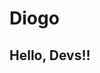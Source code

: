 # Diogo
## Hello, Devs!!

<!--
**DiogoAlves2004/DiogoAlves2004** is a ✨ _special_ ✨ repository because its `README.md` (this file) appears on your GitHub profile.


- 🔭 # Atualmente estou proucurando minha primeira vaga com desenvolvedor front end
- 🌱 # Como estou no inicio da minha carreira atualmente meu foco e maior no front end, porem ja possuo noçoes de back end, principalmente em PHP
- 📫 # Olha se quiser falar comigo pode entart em contato com meu email alvessilva524@gmail.com
- ⚡ # Nesse perfil voce vai encontrar alguns projetos pessoais, sao apenas para estudo mas deu meu melhor em cada um deles, sou aberto a criticas construtivas caso deseje dar sua opnião


<div>
  <a href="https://github.com/DiogoAlves2004">
  <img height="180em" src="https://github-readme-stats.vercel.app/api/top-langs/?username=DiogoAlves2004&layout=compact&langs_count=7&theme=dracula"/>
  <img height="180em" src="https://github-readme-stats.vercel.app/api?username=seu-usuário-aqui&show_icons=true&theme=dracula&include_all_commits=true&count_private=true"/>
</div>

![Snake animation](https://github.com/seu-usuário-aqui/DiogoAlves2004/blob/output/github-contribution-grid-snake.svg)


 #Meus conhecimentos
 
 #Frontend
 
 <img src="https://cdn.jsdelivr.net/gh/devicons/devicon/icons/sass/sass-original.svg" />
 <img src="https://cdn.jsdelivr.net/gh/devicons/devicon/icons/bootstrap/bootstrap-plain.svg" />
 <img src="https://cdn.jsdelivr.net/gh/devicons/devicon/icons/css3/css3-plain.svg" />
 <img src="https://cdn.jsdelivr.net/gh/devicons/devicon/icons/html5/html5-plain.svg" />
 <img src="https://cdn.jsdelivr.net/gh/devicons/devicon/icons/react/react-original-wordmark.svg" />
<img src="https://cdn.jsdelivr.net/gh/devicons/devicon/icons/typescript/typescript-plain.svg" />
<img src="https://cdn.jsdelivr.net/gh/devicons/devicon/icons/javascript/javascript-original.svg" />

#Backend

<img src="https://cdn.jsdelivr.net/gh/devicons/devicon/icons/php/php-plain.svg" />
<img src="https://cdn.jsdelivr.net/gh/devicons/devicon/icons/mysql/mysql-original-wordmark.svg" />



## Contatos:

<div>
  <a href="https://instagram.com/diogo_alvezx_" target="_blank"><img src="https://img.shields.io/badge/-Instagram-%23E4405F?style=for- the-badge&logo=instagram&logoColor=white" target="_blank"></a>
  <a href = "mailto:alvessilva524@gmail.com"><img src="https://img.shields.io/badge/Gmail-D14836?style=for-the-badge&logo=gmail&logoColor=white"     target="_blank"></a>
  <a href="https://www.linkedin.com/in/diogo-alves-26b83a221/" target="_blank"><img src="https://img.shields.io/badge/-LinkedIn-%230077B5?style=for-the-badge&logo=linkedin&logoColor=white" target="_blank"></a>   
</div>

